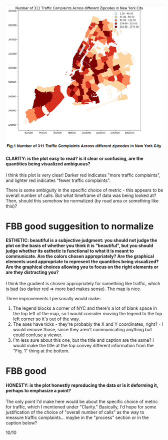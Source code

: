 ![raw canonical github image link](https://github.com/cmoscardi/PUI2017_yc3300/blob/master/HW8_yc3300/311_trafficcomplaint_plot.PNG?raw=true)


#### CLARITY: is the plot easy to read? is it clear or confusing, are the quantities being visualized ambiguous?
I think this plot is very clear! Darker red indicates "more traffic complaints", and lighter red indicates "fewer traffic complaints".

There is some ambiguity in the specific choice of metric - this appears to be overall number of calls. But what timeframe of data was being looked at? Then, should this somehow be normalized (by road area or something like this)?

# FBB good suggesition to normalize

#### ESTHETIC: beautiful is a subjective judgment: you should not judge the plot on the basis of whether you think it is "beautiful", but you should judge whether its esthetic is functional to what it is meant to communicate. Are the colors chosen appropriately? Are the graphical elements used appropriate to represent the quantities being visualized? Are the graphical choices allowing you to focus on the right elements or are they distracting you?
I think the gradient is chosen appropriately for something like traffic, which is bad (so darker red => more bad makes sense). The map is nice. 

Three improvements I personally would make: 

1. The legend blocks a corner of NYC and there's a lot of blank space in the top left of the map, so I would consider moving the legend to the top left corner so it's out of the way.
2. The axes have ticks - they're probably the X and Y coordinates, right? - I would remove those, since they aren't communicating anything but could confuse a viewer.
3. I'm less sure about this one, but the title and caption are the same? I would make the title at the top convey different information from the "Fig. 1" thing at the bottom.

# FBB good

#### HONESTY: is the plot honestly reproducing the data or is it deforming it, perhaps to emphasize a point?
The only point I'd make here would be about the specific choice of metric for traffic, which I mentioned under "Clarity." Basically, I'd hope for some justification of the choice of "overall number of calls" as the way to measure traffic complaints... maybe in the "process" section or in the caption below?

10/10

